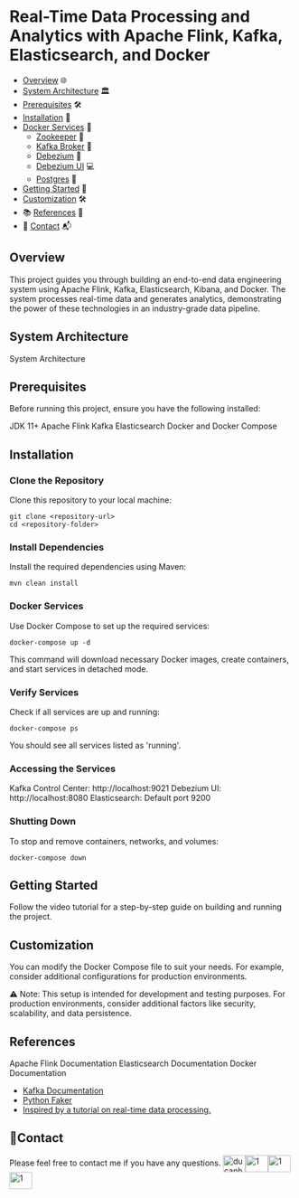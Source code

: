 # Real-Time Data Processing and Analytics with Apache Flink, Kafka, Elasticsearch, and Docker

* [Overview](#overview) 🌐
* [System Architecture](#system-architecture) 🏛️
* [Prerequisites](#prerequisites) 🛠️
* [Installation](#installation) 🚀
* [Docker Services](#docker-services) 🐳
    * [Zookeeper](#zookeeper) 🐘
    * [Kafka Broker](#kafka-broker) 🚀
    * [Debezium](#debezium) 🔄
    * [Debezium UI](#debezium-ui) 💻
    * [Postgres](#postgres) 🐘
* [Getting Started](#getting-started) 🚦
* [Customization](#customization) 🛠️
* 📚 [References](#references) 📖
* 📧 [Contact](#contact) 📬


## Overview
This project guides you through building an end-to-end data engineering system using Apache Flink, Kafka, Elasticsearch, Kibana, and Docker. The system processes real-time data and generates analytics, demonstrating the power of these technologies in an industry-grade data pipeline.

## System Architecture
System Architecture

## Prerequisites
Before running this project, ensure you have the following installed:

JDK 11+
Apache Flink
Kafka
Elasticsearch
Docker and Docker Compose

## Installation
### Clone the Repository
Clone this repository to your local machine:

```
git clone <repository-url>
cd <repository-folder>
```

### Install Dependencies
Install the required dependencies using Maven:

```
mvn clean install
```

### Docker Services
Use Docker Compose to set up the required services:

```
docker-compose up -d
```

This command will download necessary Docker images, create containers, and start services in detached mode.

### Verify Services
Check if all services are up and running:

```
docker-compose ps
```
You should see all services listed as 'running'.


### Accessing the Services
Kafka Control Center: http://localhost:9021
Debezium UI: http://localhost:8080
Elasticsearch: Default port 9200

### Shutting Down
To stop and remove containers, networks, and volumes:

```
docker-compose down
```

## Getting Started
Follow the video tutorial for a step-by-step guide on building and running the project.

## Customization
You can modify the Docker Compose file to suit your needs. For example, consider additional configurations for production environments.

⚠️ Note: This setup is intended for development and testing purposes. For production environments, consider additional factors like security, scalability, and data persistence.

## References
Apache Flink Documentation
Elasticsearch Documentation
Docker Documentation
- [Kafka Documentation](https://kafka.apache.org/documentation/)
- [Python Faker](https://faker.readthedocs.io/en/master/)
- [Inspired by a tutorial on real-time data processing.](https://www.youtube.com/watch?v=deepQRXnniM&t=384s)

## 📧Contact
Please feel free to contact me if you have any questions.
<a href="https://ducanh0285@gmail.com" target="blank"><img align="center" src="https://img.icons8.com/color/48/000000/gmail--v2.png" alt="ducanh0285@gmail.com" height="30" width="40" /></a><a href="https://www.facebook.com/ducanh.pp" target="blank"><img align="center" src="https://raw.githubusercontent.com/rahuldkjain/github-profile-readme-generator/master/src/images/icons/Social/facebook.svg" alt="1" height="30" width="40" /></a><a href="https://twitter.com/Ducann02Nguyen" target="blank"><img align="center" src="https://raw.githubusercontent.com/rahuldkjain/github-profile-readme-generator/master/src/images/icons/Social/twitter.svg" alt="1" height="30" width="40" /></a><a href="https://www.linkedin.com/in/ducanhnt/" target="blank"><img align="center" src="https://raw.githubusercontent.com/rahuldkjain/github-profile-readme-generator/master/src/images/icons/Social/linked-in-alt.svg" alt="1" height="30" width="40" /></a>
